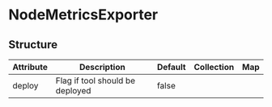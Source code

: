 # NodeMetricsExporter 
 

## Structure 
 

| Attribute | Description                      | Default | Collection | Map  |
| --------- | -------------------------------- | ------- | ---------- | ---  |
| deploy    | Flag if tool should be deployed  |  false  |            |      |